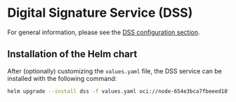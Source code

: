 # Digital Signature Service (DSS)

For general information, please see the [DSS configuration section](../../../documentation/admin/dss.md).

## Installation of the Helm chart

After (optionally) customizing the `values.yaml` file, the DSS service can be
installed with the following command:

```bash
helm upgrade --install dss -f values.yaml oci://node-654e3bca7fbeeed18f81d7c7.ps-xaas.io/dev-ops/dss-demo-webapp
```
